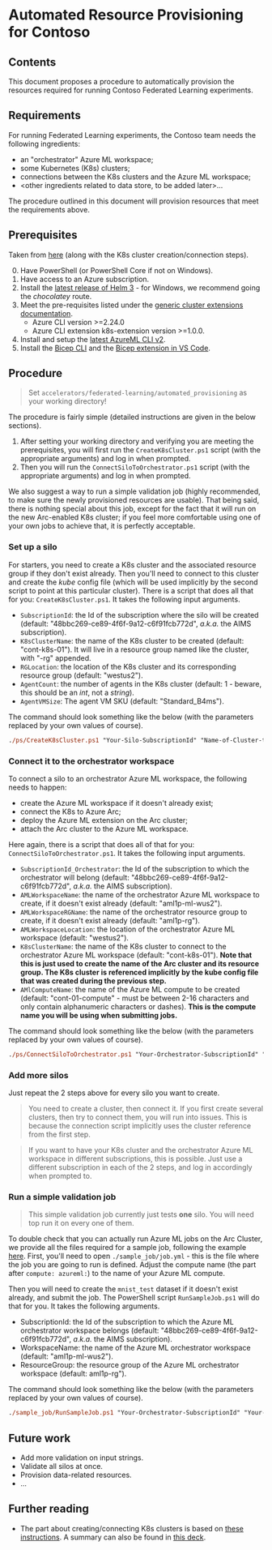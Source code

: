 # Automated Resource Provisioning for Contoso

## Contents

This document proposes a procedure to automatically provision the resources required for running Contoso Federated Learning experiments.

## Requirements

For running Federated Learning experiments, the Contoso team needs the following ingredients:

- an "orchestrator" Azure ML workspace;
- some Kubernetes (K8s) clusters;
- connections between the K8s clusters and the Azure ML workspace;
- <other ingredients related to data store, to be added later>...

The procedure outlined in this document will provision resources that meet the requirements above.

## Prerequisites

Taken from [here](https://github.com/Azure/AML-Kubernetes#prerequisites) (along with the K8s cluster creation/connection steps).

0. Have PowerShell (or PowerShell Core if not on Windows).
1. Have access to an Azure subscription.
2. Install the [latest release of Helm 3](https://helm.sh/docs/intro/install/) - for Windows, we recommend going the _chocolatey_ route.
3. Meet the pre-requisites listed under the [generic cluster extensions documentation](https://docs.microsoft.com/azure/azure-arc/kubernetes/extensions#prerequisites).
    - Azure CLI version >=2.24.0
    - Azure CLI extension k8s-extension version >=1.0.0.
4. Install and setup the [latest AzureML CLI v2](https://docs.microsoft.com/azure/machine-learning/how-to-configure-cli).
5. Install the [Bicep CLI](https://docs.microsoft.com/en-us/azure/azure-resource-manager/bicep/install) and the [Bicep extension in VS Code](https://marketplace.visualstudio.com/items?itemName=ms-azuretools.vscode-bicep).

## Procedure

> Set `accelerators/federated-learning/automated_provisioning` as your working directory!

The procedure is fairly simple (detailed instructions are given in the below sections).
1. After setting your working directory and  verifying you are meeting the prerequisites, you will first run the `CreateK8sCluster.ps1` script (with the appropriate arguments) and log in when prompted.
2. Then you will run the `ConnectSiloToOrchestrator.ps1` script (with the appropriate arguments) and log in when prompted.

We also suggest a way to run a simple validation job (highly recommended, to make sure the newly provisioned resources are usable). That being said, there is nothing special about this job, except for the fact that it will run on the new Arc-enabled K8s cluster; if you feel more comfortable using one of your own jobs to achieve that, it is perfectly acceptable.

### Set up a silo

For starters, you need to create a K8s cluster and the associated resource group if they don't exist already. Then you'll need to connect to this cluster and create the _kube_ config file (which will be used implicitly by the second script to point at this particular cluster). There is a script that does all that for you: `CreateK8sCluster.ps1`. It takes the following input arguments.
- `SubscriptionId`: the Id of the subscription where the silo will be created (default: "48bbc269-ce89-4f6f-9a12-c6f91fcb772d", _a.k.a._ the AIMS subscription). 
- `K8sClusterName`: the name of the K8s cluster to be created (default: "cont-k8s-01"). It will live in a resource group named like the cluster, with "-rg" appended.
- `RGLocation`: the location of the K8s cluster and its corresponding resource group (default: "westus2").
- `AgentCount`: the number of agents in the K8s cluster (default: 1 - beware, this should be an _int_, not a _string_).
- `AgentVMSize`: The agent VM SKU (default: "Standard_B4ms").

The command should look something like the below (with the parameters replaced by your own values of course).

```ps
./ps/CreateK8sCluster.ps1 "Your-Silo-SubscriptionId" "Name-of-Cluster-to-Create" "Location-of-Cluster-to-Create" Number-of-Agents "VM-SKU"
```

### Connect it to the orchestrator workspace

To connect a silo to an orchestrator Azure ML workspace, the following needs to happen:
- create the Azure ML workspace if it doesn't already exist;
- connect the K8s to Azure Arc; 
- deploy the Azure ML extension on the Arc cluster;
- attach the Arc cluster to the Azure ML workspace.

Here again, there is a script that does all of that for you: `ConnectSiloToOrchestrator.ps1`. It takes the following input arguments.
- `SubscriptionId_Orchestrator`: the Id of the subscription to which the orchestrator will belong (default: "48bbc269-ce89-4f6f-9a12-c6f91fcb772d", _a.k.a._ the AIMS subscription).
- `AMLWorkspaceName`: the name of the orchestrator Azure ML workspace to create, if it doesn't exist already (default: "aml1p-ml-wus2").
- `AMLWorkspaceRGName`: the name of the orchestrator resource group to create, if it doesn't exist already (default: "aml1p-rg").
- `AMLWorkspaceLocation`: the location of the orchestrator Azure ML workspace (default: "westus2").
- `K8sClusterName`: the name of the K8s cluster to connect to the orchestrator Azure ML workspace (default: "cont-k8s-01"). **Note that this is just used to create the name of the Arc cluster and its resource group. The K8s cluster is referenced implicitly by the kube config file that was created during the previous step.**
- `AMlComputeName`: the name of the Azure ML compute to be created (default: "cont-01-compute" - must be between 2-16 characters and only contain alphanumeric characters or dashes). **This is the compute name you will be using when submitting jobs.**

The command should look something like the below (with the parameters replaced by your own values of course).

```ps
./ps/ConnectSiloToOrchestrator.ps1 "Your-Orchestrator-SubscriptionId" "Your-Orchestrator-Workspace-Name" "Your-Orchestrator-Resource-Group-Name" "Your-Orchestrator-Location" "Name-of-K8s-Cluster-to-Connect" "AML-Compute-Name-to-Create"
```

### Add more silos
Just repeat the 2 steps above for every silo you want to create.

> You need to create a cluster, then connect it. If you first create several clusters, then try to connect them, you will run into issues. This is because the connection script implicitly uses the cluster reference from the first step. 

> If you want to have your K8s cluster and the orchestrator Azure ML workspace in different subscriptions, this is possible. Just use a different subscription in each of the 2 steps, and log in accordingly when prompted to. 

### Run a simple validation job

> This simple validation job currently just tests **one** silo. You will need top run it on every one of them.

To double check that you can actually run Azure ML jobs on the Arc Cluster, we provide all the files required for a sample job, following the example [here](https://github.com/Azure/AML-Kubernetes/blob/master/docs/simple-train-cli.md). First, you'll need to open `./sample_job/job.yml` - this is the file where the job you are going to run is defined. Adjust the compute name (the part after `compute: azureml:`) to the name of your Azure ML compute.

Then you will need to create the `mnist_test` dataset if it doesn't exist already, and submit the job. The PowerShell script `RunSampleJob.ps1` will do that for you. It takes the following arguments.
- SubscriptionId: the Id of the subscription to which the Azure ML orchestrator workspace belongs (default: "48bbc269-ce89-4f6f-9a12-c6f91fcb772d", _a.k.a._ the AIMS subscription).
- WorkspaceName: the name of the Azure ML orchestrator workspace (default: "aml1p-ml-wus2").
- ResourceGroup: the resource group of the Azure ML orchestrator workspace (default: aml1p-rg").

The command should look something like the below (with the parameters replaced by your own values of course).

```ps
./sample_job/RunSampleJob.ps1 "Your-Orchestrator-SubscriptionId" "Your-Orchestrator-Workspace-Name" "Your-Orchestrator-Resource-Group"
```

## Future work
- Add more validation on input strings.
- Validate all silos at once.
- Provision data-related resources.
- ...

## Further reading
- The part about creating/connecting K8s clusters is based on [these instructions](https://github.com/Azure/AML-Kubernetes). A summary can also be found in [this deck](https://microsoft.sharepoint.com/:p:/t/AMLDataScience/EQSxAxYrjX1BiOh3s23GpJUB81sgQfNQJFTWCRR0T8pODg?e=6hcvRL).
